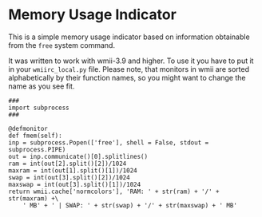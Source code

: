 Memory Usage Indicator
======================

This is a simple memory usage indicator based on information obtainable from
the `free` system command.

It was written to work with wmii-3.9 and higher. To use it you have to put it 
in your `wmiirc_local.py` file. Please note, that monitors in wmii are sorted
alphabetically by their function names, so you might want to change the name as
you see fit.

    ###
    import subprocess
    ###

    @defmonitor
    def fmem(self):
	inp = subprocess.Popen(['free'], shell = False, stdout = subprocess.PIPE)
	out = inp.communicate()[0].splitlines()	
	ram = int(out[2].split()[2])/1024
	maxram = int(out[1].split()[1])/1024
	swap = int(out[3].split()[2])/1024
	maxswap = int(out[3].split()[1])/1024
	return wmii.cache['normcolors'], 'RAM: ' + str(ram) + '/' + str(maxram) +\
		' MB' + ' | SWAP: ' + str(swap) + '/' + str(maxswap) + ' MB'

